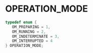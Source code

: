 # OPERATION_MODE

```C
typedef enum {
   OM_PREPARING = 1,
   OM_RUNNING = 2,
   OM_INDETERMINATE = 3,
   OM_INTERRUPTED = 4
} OPERATION_MODE;
```
